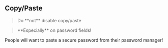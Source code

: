 ## Copy/Paste

> <!-- .element: class="fragment" --> Do **not** disable copy/paste

> <!-- .element: class="fragment" --> **Especially** on password fields!

People will want to paste a secure password from their password manager! <!-- .element: class="fragment" -->
